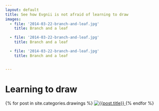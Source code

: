 ```yaml
---
layout: default
title: See how Evgnii is not afraid of learning to draw
images:
  - file: '2014-03-22-branch-and-leaf.jpg'
    title: Branch and a leaf

  - file: '2014-03-22-branch-and-leaf.jpg'
    title: Branch and a leaf

  - file: '2014-03-22-branch-and-leaf.jpg'
    title: Branch and a leaf


---
```


# Learning to draw

{% for post in site.categories.drawings %}
  <a href='{{ post.url }}' title='{{post.title}}'>
    <img class='Drawing-image' src='/image/drawings/thumbnails/{{post.image}}' alt='{{post.title}}'/>
  </a>
{% endfor %}